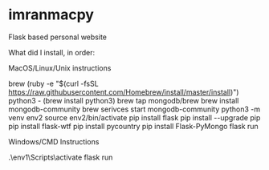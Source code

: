 # imranmacpy
Flask based personal website

What did I install, in order: 

MacOS/Linux/Unix instructions

brew (ruby -e "$(curl -fsSL https://raw.githubusercontent.com/Homebrew/install/master/install)")
python3 - (brew install python3)
brew tap mongodb/brew
brew install mongodb-community
brew serivces start mongodb-community
python3 -m venv env2
source env2/bin/activate
pip install flask
pip install --upgrade pip
pip install flask-wtf
pip install pycountry
pip install Flask-PyMongo
flask run

Windows/CMD Instructions

.\env1\Scripts\activate
flask run 